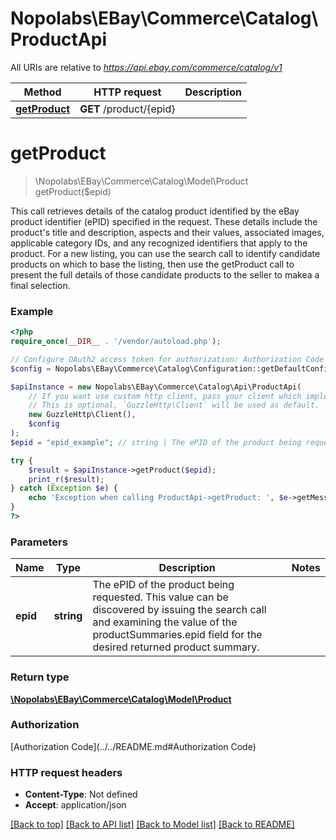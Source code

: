 # Nopolabs\EBay\Commerce\Catalog\ProductApi

All URIs are relative to *https://api.ebay.com/commerce/catalog/v1*

Method | HTTP request | Description
------------- | ------------- | -------------
[**getProduct**](ProductApi.md#getProduct) | **GET** /product/{epid} | 


# **getProduct**
> \Nopolabs\EBay\Commerce\Catalog\Model\Product getProduct($epid)



This call retrieves details of the catalog product identified by the eBay product identifier (ePID) specified in the request. These details include the product's title and description, aspects and their values, associated images, applicable category IDs, and any recognized identifiers that apply to the product. For a new listing, you can use the search call to identify candidate products on which to base the listing, then use the getProduct call to present the full details of those candidate products to the seller to makea a final selection.

### Example
```php
<?php
require_once(__DIR__ . '/vendor/autoload.php');

// Configure OAuth2 access token for authorization: Authorization Code
$config = Nopolabs\EBay\Commerce\Catalog\Configuration::getDefaultConfiguration()->setAccessToken('YOUR_ACCESS_TOKEN');

$apiInstance = new Nopolabs\EBay\Commerce\Catalog\Api\ProductApi(
    // If you want use custom http client, pass your client which implements `GuzzleHttp\ClientInterface`.
    // This is optional, `GuzzleHttp\Client` will be used as default.
    new GuzzleHttp\Client(),
    $config
);
$epid = "epid_example"; // string | The ePID of the product being requested. This value can be discovered by issuing the search call and examining the value of the productSummaries.epid field for the desired returned product summary.

try {
    $result = $apiInstance->getProduct($epid);
    print_r($result);
} catch (Exception $e) {
    echo 'Exception when calling ProductApi->getProduct: ', $e->getMessage(), PHP_EOL;
}
?>
```

### Parameters

Name | Type | Description  | Notes
------------- | ------------- | ------------- | -------------
 **epid** | **string**| The ePID of the product being requested. This value can be discovered by issuing the search call and examining the value of the productSummaries.epid field for the desired returned product summary. |

### Return type

[**\Nopolabs\EBay\Commerce\Catalog\Model\Product**](../Model/Product.md)

### Authorization

[Authorization Code](../../README.md#Authorization Code)

### HTTP request headers

 - **Content-Type**: Not defined
 - **Accept**: application/json

[[Back to top]](#) [[Back to API list]](../../README.md#documentation-for-api-endpoints) [[Back to Model list]](../../README.md#documentation-for-models) [[Back to README]](../../README.md)

